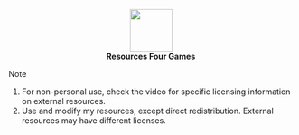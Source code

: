 <p align="center">
  <img width="75" src="https://github.com/user-attachments/assets/6eabad91-19f3-4101-bc4c-b8d2c1820c94" />
  <br />
  <strong>Resources Four Games</strong>
</p>

> [!NOTE]
> 1. For non-personal use, check the video for specific licensing information on external resources.
> 2. Use and modify my resources, except direct redistribution. External resources may have different licenses.
